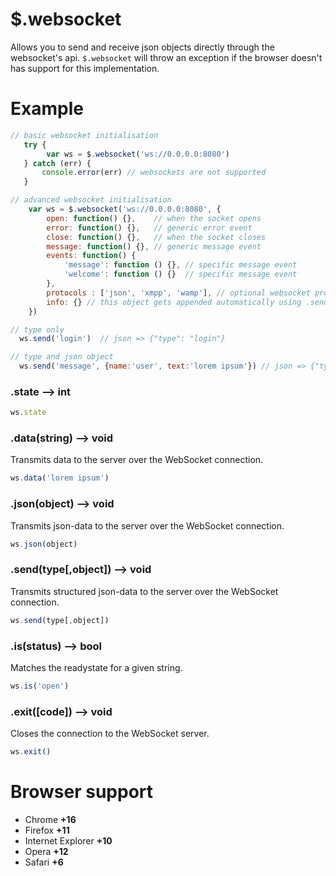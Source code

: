 # $.websocket

Allows you to send and receive json objects directly through the websocket's api. `$.websocket` will throw an exception if the browser doesn't has support for this implementation.

# Example

```javascript
// basic websocket initialisation
   try {
        var ws = $.websocket('ws://0.0.0.0:8080')
   } catch (err) {
       console.error(err) // websockets are not supported
   }

// advanced websocket initialisation
    var ws = $.websocket('ws://0.0.0.0:8080', {
        open: function() {},    // when the socket opens
        error: function() {},   // generic error event
        close: function() {},   // when the socket closes
        message: function() {}, // generic message event
        events: function() {
            'message': function () {}, // specific message event
            'welcome': function () {}  // specific message event
        },
        protocols : ['json', 'xmpp', 'wamp'], // optional websocket protocols to use
        info: {} // this object gets appended automatically using .send()
    })

// type only
  ws.send('login')  // json => {"type": "login"}

// type and json object
  ws.send('message', {name:'user', text:'lorem ipsum'}) // json => {"type":"message", "data":{"name": "user", "text":"lorem ipsum"}}
```

### .state –> int
```javascript
ws.state
```

### .data(string) –> void
Transmits data to the server over the WebSocket connection.
```javascript
ws.data('lorem ipsum')
```

### .json(object) –> void
Transmits json-data to the server over the WebSocket connection.
```javascript
ws.json(object)
```

### .send(type[,object]) –> void
Transmits structured json-data to the server over the WebSocket connection.
```javascript
ws.send(type[,object])
```

### .is(status) –> bool
Matches the readystate for a given string.
```javascript
ws.is('open')
```

### .exit([code]) –> void
Closes the connection to the WebSocket server.
```javascript
ws.exit()
```

# Browser support
- Chrome **+16**
- Firefox **+11**
- Internet Explorer **+10**
- Opera **+12**
- Safari **+6**